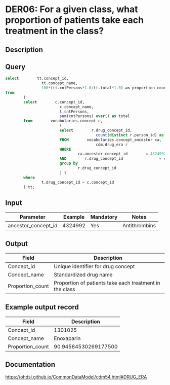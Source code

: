 <!---
Group:drug era
Name:DER06 For a given class, what proportion of patients take each treatment in the class?
Author: Alberto Labarga
CDM Version: 5.4
-->

# DER06: For a given class, what proportion of patients take each treatment in the class?

## Description
## Query
```sql
select        tt.concept_id,
                tt.concept_name,
                100*(tt.cntPersons*1.0/tt.total*1.0) as proportion_count
from
        (
        select        c.concept_id,
                        c.concept_name,
                        t.cntPersons,
                        sum(cntPersons) over() as total
        from        vocabularies.concept c,
                        (
                        select        r.drug_concept_id,
                                        count(distinct r.person_id) as cntPersons
                        FROM        vocabularies.concept_ancestor ca,
                                        cdm.drug_era r
                        WHERE
                                ca.ancestor_concept_id        = 4324992
                        AND        r.drug_concept_id                = ca.descendant_concept_id
                        group by
                                r.drug_concept_id
                        ) t
        where
                t.drug_concept_id = c.concept_id
        ) tt;
```

## Input

|  Parameter |  Example |  Mandatory |  Notes |
| --- | --- | --- | --- |
| ancestor_concept_id | 4324992 | Yes | Antithrombins |

## Output

|  Field |  Description |
| --- | --- |
| Concept_id | Unique identifier for drug concept |
| Concept_name | Standardized drug name |
| Proportion_count | Proportion of patients take each treatment in the class |

## Example output record

|  Field |  Description |
| --- | --- |
| Concept_id | 1301025 |
| Concept_name | Enoxaparin |
| Proportion_count | 90.94584530269177500 |



## Documentation
https://ohdsi.github.io/CommonDataModel/cdm54.html#DRUG_ERA
